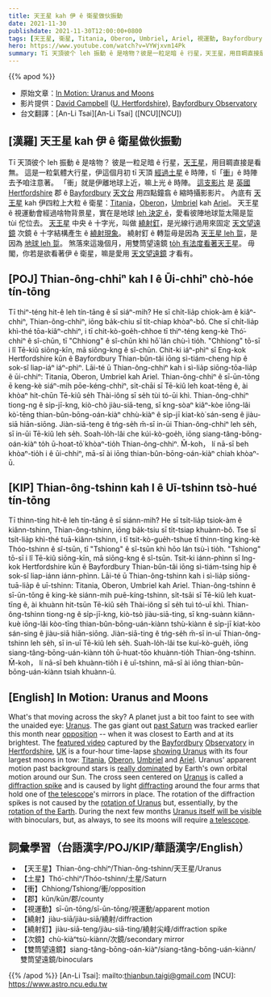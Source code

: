 ```yaml
---
title: 天王星 kah 伊 ê 衛星做伙振動
date: 2021-11-30
publishdate: 2021-11-30T12:00:00+0800
tags: [天王星, 衛星, Titania, Oberon, Umbriel, Ariel, 視運動, Bayfordbury 天文台, 縮時攝影, 繞射, 次鏡, 繞射釘]
hero: https://www.youtube.com/watch?v=VYWjxvm14Pk
summary: Tī 天頂彼个 leh 振動 ê 是啥物？彼是一粒足暗 ê 行星，天王星，用目睭直接是看無。
---
```


{{% apod %}}

- 原始文章：[In Motion: Uranus and Moons](https://apod.nasa.gov/apod/ap211130.html)
- 影片提供：[David Campbell](mailto:d.a.campbell2@herts.ac.uk) ([U. Hertfordshire](https://www.herts.ac.uk/research/centres/car)), [Bayfordbury Observatory](https://www.herts.ac.uk/bayfordbury/bayfordbury-observatory/people-at-bayfordbury)
- 台文翻譯：[An-Li Tsai][An-Li Tsai] ([NCU][NCU])

## [漢羅] 天王星 kah 伊 ê 衛星做伙振動
Tī 天頂彼个 leh 振動 ê 是啥物？
彼是一粒足暗 ê 行星，[天王星][Uranus 1]，用目睭直接是看無。
這是一粒氣體大行星，伊這個月初 tī 天頂 [經過土星][past Saturn] ê 時陣，tī「[衝][opposition]」ê 時陣去予咱注意著。
「衝」就是伊離地球上近，嘛上光 ê 時陣。
[這支影片][featured video] 是 [英國][UK] [Hertfordshire][Hertfordshire] 郡 ê [Bayfordbury][Bayfordbury] [天文台][Observatory] 用四點鐘翕 ê 縮時攝影影片。
內底有 [天王星][showing Uranus] kah 伊四粒上大粒 ê 衛星：[Titania][Titania]，[Oberon][Oberon]，[Umbriel][Umbriel] kah [Ariel][Ariel]。
天王星 ê 視運動會經過啥物背景星，實在是地球 [leh 決定 ê][really dominated]，愛看彼陣地球踅太陽是踅 tùi 佗位去。
[天王星][Uranus 2] 中央 ê 十字光，叫做 [繞射釘][diffraction spike]，是光線行過用來固定 [天文望遠鏡][the telescope] 次鏡 ê 十字結構產生 ê [繞射現象][diffracting]。
繞射釘 ê 轉踅毋是因為 [天王星 leh 踅][rotation of Uranus]，是因為 [地球 leh 踅][rotation of the Earth]。
煞落來這幾個月，用雙筒望遠鏡 [to̍h 有法度看著天王星][Uranus itself will be visible]。
毋閣，你若是欲看著伊 ê 衛星，嘛是愛用 [天文望遠鏡][a telescope] 才看有。


## [POJ] Thian-ông-chhiⁿ kah I ê Ūi-chhiⁿ chò-hóe tín-tōng
Tī thiⁿ-téng hit-ê leh tín-tāng ê sī siáⁿ-mih?
He sī chi̍t-lia̍p chiok-àm ê kiâⁿ-chhiⁿ, Thian-ông-chhiⁿ, iōng ba̍k-chiu sī ti̍t-chiap khòaⁿ-bô.
Che sī chi̍t-lia̍p khì-thé tōa-kiâⁿ-chhiⁿ, i tī chit-kò-goe̍h-chhoe tī thiⁿ-téng keng-kè Thó͘-chhiⁿ ê sî-chūn, tī "Chhiong" ê sî-chūn khì hō͘ lán chù-ì tio̍h.
"Chhiong" tō-sī i lî Tē-kiû siōng-kīn, mā siōng-kng ê sî-chūn.
Chit-ki iáⁿ-phìⁿ sī Eng-kok Hertfordshire kūn ê Bayfordbury Thian-bûn-tâi iōng sì-tiám-cheng hip ê sok-sî liap-iáⁿ iáⁿ-phìⁿ.
Lāi-té ū Thian-ông-chhiⁿ kah i sì-lia̍p siōng-tōa-lia̍p ê ūi-chhiⁿ: Titania, Oberon, Umbriel kah Ariel.
Thian-ông-chhiⁿ ê sī-ūn-tōng ē keng-kè siáⁿ-mih pōe-kéng-chhiⁿ, si̍t-chāi sī Tē-kiû leh koat-tēng ê, ài khòaⁿ hit-chūn Tē-kiû se̍h Thài-iông sī se̍h tùi tó-ūi khì.
Thian-ông-chhiⁿ tiong-ng ê si̍p-jī-kng, kiò-chò jiàu-siā-teng, sī kng-sòaⁿ kiâⁿ-kòe iōng-lâi kò͘-tēng thian-bûn-bōng-oán-kiàⁿ chhù-kiàⁿ ê si̍p-jī kiat-kò͘ sán-seng ê jiàu-siā hiān-siōng.
Jiàn-siā-teng ê tńg-se̍h m̄-sī in-ūi Thian-ông-chhiⁿ leh se̍h, sī in-ūi Tē-kiû leh se̍h.
Soah-lo̍h-lâi che kúi-kò-goe̍h, iōng siang-tâng-bōng-oán-kiàⁿ to̍h ū-hoat-tō͘ khòaⁿ-tio̍h Thian-ông-chhiⁿ.
M̄-koh， lí nā-sī beh khòaⁿ-tio̍h i ê ūi-chhiⁿ, mā-sī ài iōng thian-bûn-bōng-oán-kiàⁿ chiah khòaⁿ-ū.

## [KIP]  Thian-ông-tshinn kah I ê Uī-tshinn tsò-hué tín-tōng
Tī thinn-tíng hit-ê leh tín-tāng ê sī siánn-mih?
He sī tsi̍t-lia̍p tsiok-àm ê kiânn-tshinn, Thian-ông-tshinn, iōng ba̍k-tsiu sī ti̍t-tsiap khuànn-bô.
Tse sī tsi̍t-lia̍p khì-thé tuā-kiânn-tshinn, i tī tsit-kò-gue̍h-tshue tī thinn-tíng king-kè Thóo-tshinn ê sî-tsūn, tī "Tshiong" ê sî-tsūn khì hōo lán tsù-ì tio̍h.
"Tshiong" tō-sī i lî Tē-kiû siōng-kīn, mā siōng-kng ê sî-tsūn.
Tsit-ki iánn-phìnn sī Ing-kok Hertfordshire kūn ê Bayfordbury Thian-bûn-tâi iōng sì-tiám-tsing hip ê sok-sî liap-iánn iánn-phìnn.
Lāi-té ū Thian-ông-tshinn kah i sì-lia̍p siōng-tuā-lia̍p ê uī-tshinn: Titania, Oberon, Umbriel kah Ariel.
Thian-ông-tshinn ê sī-ūn-tōng ē king-kè siánn-mih puē-kíng-tshinn, si̍t-tsāi sī Tē-kiû leh kuat-tīng ê, ài khuànn hit-tsūn Tē-kiû se̍h Thài-iông sī se̍h tuì tó-uī khì.
Thian-ông-tshinn tiong-ng ê si̍p-jī-kng, kiò-tsò jiàu-siā-ting, sī kng-suànn kiânn-kuè iōng-lâi kòo-tīng thian-bûn-bōng-uán-kiànn tshù-kiànn ê si̍p-jī kiat-kòo sán-sing ê jiàu-siā hiān-siōng.
Jiàn-siā-ting ê tńg-se̍h m̄-sī in-uī Thian-ông-tshinn leh se̍h, sī in-uī Tē-kiû leh se̍h.
Suah-lo̍h-lâi tse kuí-kò-gue̍h, iōng siang-tâng-bōng-uán-kiànn to̍h ū-huat-tōo khuànn-tio̍h Thian-ông-tshinn.
M̄-koh， lí nā-sī beh khuànn-tio̍h i ê uī-tshinn, mā-sī ài iōng thian-bûn-bōng-uán-kiànn tsiah khuànn-ū.

## [English] In Motion: Uranus and Moons
What's that moving across the sky?
A planet just a bit too faint to see with the unaided eye: [Uranus][Uranus 1].
The gas giant out [past Saturn][past Saturn] was tracked earlier this month near [opposition][opposition] -- when it was closest to Earth and at its brightest.
The [featured video][featured video] captured by the [Bayfordbury][Bayfordbury] [Observatory][Observatory] in [Hertfordshire][Hertfordshire], [UK][UK] is a four-hour time-lapse [showing Uranus][showing Uranus] with its four largest moons in tow: [Titania][Titania], [Oberon][Oberon], [Umbriel][Umbriel] and [Ariel][Ariel].
Uranus' apparent motion past background stars is [really dominated][really dominated] by Earth's own orbital motion around our Sun.
The cross seen centered on [Uranus][Uranus 2] is called a [diffraction spike][diffraction spike] and is caused by light [diffracting][diffracting] around the four arms that hold one of [the telescope][the telescope]'s mirrors in place.
The rotation of the diffraction spikes is not caused by the [rotation of Uranus][rotation of Uranus] but, essentially, by the [rotation of the Earth][rotation of the Earth].
During the next few months [Uranus itself will be visible][Uranus itself will be visible] with binoculars, but, as always, to see its moons will require [a telescope][a telescope].

## 詞彙學習（台語漢字/POJ/KIP/華語漢字/English）
- 【天王星】Thian-ông-chhiⁿ/Thian-ông-tshinn/天王星/Uranus
- 【土星】Thó͘-chhiⁿ/Thóo-tshinn/土星/Saturn
- 【衝】Chhiong/Tshiong/衝/opposition
- 【郡】kūn/kūn/郡/county
- 【視運動】sī-ūn-tōng/sī-ūn-tōng/視運動/apparent motion
- 【繞射】jiàu-siā/jiàu-siā/繞射/diffraction
- 【繞射釘】jiàu-siā-teng/jiàu-siā-ting/繞射尖峰/diffraction spike
- 【次鏡】chù-kiàⁿtsù-kiànn/次鏡/secondary mirror
- 【雙筒望遠鏡】siang-tâng-bōng-oán-kiàⁿ/siang-tâng-bōng-uán-kiànn/雙筒望遠鏡/binoculars


{{% /apod %}}
[An-Li Tsai]: mailto:thianbun.taigi@gmail.com
[NCU]: https://www.astro.ncu.edu.tw

[Uranus 1]:https://solarsystem.nasa.gov/planets/uranus/in-depth/
[past Saturn]:https://apod.nasa.gov/apod/ap170911.html
[opposition]:https://blogs.nasa.gov/Watch_the_Skies/wp-content/uploads/sites/193/2020/10/Opposition_Conjunction.jpg
[featured video]:https://twitter.com/BayfordburyObs/status/1456602305881575434
[Bayfordbury]:https://www.herts.ac.uk/bayfordbury/bayfordbury-observatory/visit-bayfordbury-observatory
[Observatory]:https://en.wikipedia.org/wiki/Bayfordbury_Observatory#/media/File:Bayfordbury_campus_(27115264794).jpg
[Hertfordshire]:https://en.wikipedia.org/wiki/Hertfordshire
[UK]:https://en.wikipedia.org/wiki/United_Kingdom
[showing Uranus]:https://pds-rings.seti.org/tools/ephem2_ura.shtml
[Titania]:https://apod.nasa.gov/apod/ap000930.html
[Oberon]:https://solarsystem.nasa.gov/moons/uranus-moons/oberon/in-depth/
[Umbriel]:https://en.wikipedia.org/wiki/Umbriel_(moon)
[Ariel]:https://solarsystem.nasa.gov/moons/uranus-moons/ariel/in-depth/
[really dominated]:https://apod.nasa.gov/apod/ap201212.html
[Uranus 2]:https://youtu.be/m4NXbFOiOGk
[diffraction spike]:https://en.wikipedia.org/wiki/Diffraction_spike
[diffracting]:http://ww2010.atmos.uiuc.edu/(Gh)/guides/mtr/opt/mch/diff.rxml
[the telescope]:https://www.flickr.com/photos/bayfordburyobs/51674803383
[rotation of Uranus]:https://youtu.be/H7sJvvKagiA
[rotation of the Earth]:https://apod.nasa.gov/apod/ap200701.html
[Uranus itself will be visible]:https://earthsky.org/astronomy-essentials/uranus-at-opposition-closest-brightest-best/
[a telescope]:https://1funny.com/wp-content/uploads/2010/12/dog-telescope.jpg
